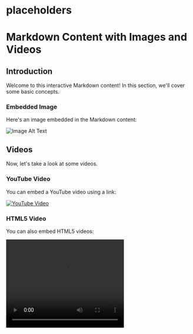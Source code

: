 # placeholders

# Markdown Content with Images and Videos

## Introduction

Welcome to this interactive Markdown content! In this section, we'll cover some basic concepts.

### Embedded Image

Here's an image embedded in the Markdown content:

![Image Alt Text](https://upload.wikimedia.org/wikipedia/commons/thumb/8/86/Salman_Khan_at_Renault_Star_Guild_Awards.jpg/220px-Salman_Khan_at_Renault_Star_Guild_Awards.jpg)

## Videos

Now, let's take a look at some videos.

### YouTube Video

You can embed a YouTube video using a link:

[![YouTube Video](https://img.youtube.com/vi/VIDEO_ID_HERE/0.jpg)](https://www.youtube.com/watch?v=mDovvdVEcXc)

### HTML5 Video

You can also embed HTML5 videos:

<video width="320" height="240" controls>
  <source src="https://github.com/josprachi/placeholders/raw/main/why%20smoking%20is%20bad.mp4" type="video/mp4">
  Your browser does not support the video tag.
</video>

